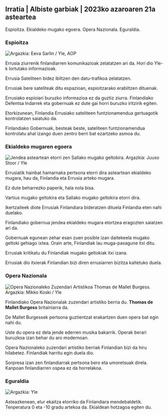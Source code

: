 ## Irratia \| Albiste garbiak \| 2023ko azaroaren 21a asteartea

Espioitza. Ekialdeko mugako egoera. Opera Nazionala. Eguraldia.

### Espioitza

![ Argazkia: Eeva Sarlin / Yle, AOP](https://images.cdn.yle.fi/image/upload/c_crop,h_562,w_1000,x_0,y_32/ar_1.77777777777777777,c_fill,g_faces,h_1270,w_1270,w_1270dpr_1.0/q_auto:eco/f_auto/fl_lossy/v1700569701/39-1204215655ca2203557b)

Errusia ziurrenik finlandiarren komunikazioak zelatatzen ari da. Hori dio Yle-k lortutako informazioak.

Errusia Sateliteen bidez ibiltzen den datu-trafikoa zelatatzen.

Errusiak bere sateliteak ditu espazioan, espioitzarako erabiltzen dituenak.

Errusiako espioiari buruzko informazioa ez da guztiz ziurra. Finlandiako Defentsa Indarrek eta gobernuak ez dute gai horri buruzko iritzirik egiten.

Etorkizunean, Finlandia Errusiako sateliteen funtzionamendua gertuagotik kontrolatzen saiatuko da.

Finlandiako Gobernuak, besteak beste, sateliteen funtzionamendua kontrolatu ahal izango duen zentro berri bat ezartzeko asmoa du.

### Ekialdeko mugaren egoera

![Jendea asteartean etorri zen Sallako mugako geltokira. Argazkia: Juuso Stoor / Yle](https://images.cdn.yle.fi/image/upload/c_crop,h_2515,w_4470,x_0,y_0/ar_1.7777777777777777,c_fill,g_faces,h_675,w_1200./d_1201q_auto:eco/f_auto/fl_lossy/v1700575368/39-1203513655b5b4d432e9)

Errusiatik hainbat hamarnaka pertsona etorri dira asteartean ekialdeko mugara, hau da, Finlandia eta Errusia arteko mugara.

Ez dute beharrezko paperik, hala nola bisa.

Vartius mugako geltokira eta Sallako mugako geltokira etorri dira.

Ikertzaileek diote Errusiak Finlandiara bideratzen dituela Finlandia eten nahi duelako.

Finlandiako gobernua jendea ekialdeko mugara etortzea eragozten saiatzen ari da.

Gobernuak egunean zehar esan zuen posible izan daitekeela mugako geltoki gehiago ixtea. Orain arte, Finlandiak lau muga-pasagune itxi ditu.

Errusiak kritikatu du Finlandiak mugako geltokiak itxi izana.

Errusiak dio itxierak Finlandian bizi diren errusiarren bizitza kaltetuko duela.

### Opera Nazionala

![Opera Nazionaleko Zuzendari Artistikoa Thomas de Mallet Burgess. Argazkia: Mikko Koski / Yle](https://images.cdn.yle.fi/image/upload/c_crop,h_3078,w_5472,x_0,y_570/ar_1.7777777777777777,c_fill,g_faces,h_670/0_r1201.q_auto:eco/f_auto/fl_lossy/v1699350873/39-1196938654a091844d91)

Finlandiako Opera Nazionalak zuzendari artistiko berria du. **Thomas de Mallet Burgess** britainiarra da.

De Mallet Burgessek pertsona guztientzat erakartzen duen opera bat egin nahi du.

Uste du opera ez dela jende ederren musika bakarrik. Operak berari buruzkoa izan behar du aro modernoan.

Opera Nazionaleko zuzendari artistiko berriak Finlandian bizi da hiru hilabetez. Finlandiak harritu egin duela dio.

Sorpresa izan zen finlandiarrak pertsona bero eta umoretsuak direla. Kanpoan finlandiarren ospea ez da horrelakoa.

### Eguraldia

![ Argazkia: Yle](https://images.cdn.yle.fi/image/upload/c_crop,h_1080,w_1919,x_0,y_0/ar_1.777777777777777,c_fill,g_faces,h_675,w_rq_auto/0dp_1201/0dp:eco/f_auto/fl_lossy/v1700579363/39-1204521655cc80468754)

Asteazkenean, elur ekaitza etorriko da Finlandiara mendebaldetik. Tenperatura 0 eta -10 gradu artekoa da. Ekialdean hotzagoa egiten du.